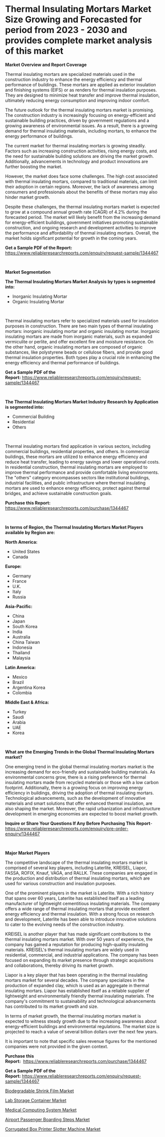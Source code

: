 <p><h1>Thermal Insulating Mortars Market Size Growing and Forecasted for period from 2023 - 2030 and provides complete market analysis of this market</h1></p><p><strong>Market Overview and Report Coverage</strong></p>
<p><p>Thermal insulating mortars are specialized materials used in the construction industry to enhance the energy efficiency and thermal performance of buildings. These mortars are applied as exterior insulation and finishing systems (EIFS) or as renders for thermal insulation purposes. They are designed to minimize heat transfer and improve thermal insulation, ultimately reducing energy consumption and improving indoor comfort.</p><p>The future outlook for the thermal insulating mortars market is promising. The construction industry is increasingly focusing on energy-efficient and sustainable building practices, driven by government regulations and a growing awareness of environmental issues. As a result, there is a growing demand for thermal insulating materials, including mortars, to enhance the energy performance of buildings.</p><p>The current market for thermal insulating mortars is growing steadily. Factors such as increasing construction activities, rising energy costs, and the need for sustainable building solutions are driving the market growth. Additionally, advancements in technology and product innovations are further boosting the market.</p><p>However, the market does face some challenges. The high cost associated with thermal insulating mortars, compared to traditional materials, can limit their adoption in certain regions. Moreover, the lack of awareness among consumers and professionals about the benefits of these mortars may also hinder market growth.</p><p>Despite these challenges, the thermal insulating mortars market is expected to grow at a compound annual growth rate (CAGR) of 4.2% during the forecasted period. The market will likely benefit from the increasing demand for energy-efficient buildings, government initiatives promoting sustainable construction, and ongoing research and development activities to improve the performance and affordability of thermal insulating mortars. Overall, the market holds significant potential for growth in the coming years.</p></p>
<p><strong>Get a Sample PDF of the Report:</strong> <a href="https://www.reliableresearchreports.com/enquiry/request-sample/1344467">https://www.reliableresearchreports.com/enquiry/request-sample/1344467</a></p>
<p>&nbsp;</p>
<p><strong>Market Segmentation</strong></p>
<p><strong>The Thermal Insulating Mortars Market Analysis by types is segmented into:</strong></p>
<p><ul><li>Inorganic Insulating Mortar</li><li>Organic Insulating Mortar</li></ul></p>
<p>&nbsp;</p>
<p><p>Thermal insulating mortars refer to specialized materials used for insulation purposes in construction. There are two main types of thermal insulating mortars: inorganic insulating mortar and organic insulating mortar. Inorganic insulating mortars are made from inorganic materials, such as expanded vermiculite or perlite, and offer excellent fire and moisture resistance. On the other hand, organic insulating mortars are composed of organic substances, like polystyrene beads or cellulose fibers, and provide good thermal insulation properties. Both types play a crucial role in enhancing the energy efficiency and thermal performance of buildings.</p></p>
<p><strong>Get a Sample PDF of the Report:</strong>&nbsp;<a href="https://www.reliableresearchreports.com/enquiry/request-sample/1344467">https://www.reliableresearchreports.com/enquiry/request-sample/1344467</a></p>
<p>&nbsp;</p>
<p><strong>The Thermal Insulating Mortars Market Industry Research by Application is segmented into:</strong></p>
<p><ul><li>Commercial Building</li><li>Residential</li><li>Others</li></ul></p>
<p>&nbsp;</p>
<p><p>Thermal insulating mortars find application in various sectors, including commercial buildings, residential properties, and others. In commercial buildings, these mortars are utilized to enhance energy efficiency and reduce heat transfer, leading to energy savings and lower operational costs. In residential construction, thermal insulating mortars are employed to improve thermal performance and provide comfortable living environments. The "others" category encompasses sectors like institutional buildings, industrial facilities, and public infrastructure where thermal insulating mortars are used to enhance energy efficiency, protect against thermal bridges, and achieve sustainable construction goals.</p></p>
<p><strong>Purchase this Report:</strong>&nbsp; <a href="https://www.reliableresearchreports.com/purchase/1344467">https://www.reliableresearchreports.com/purchase/1344467</a></p>
<p>&nbsp;</p>
<p><strong>In terms of Region, the Thermal Insulating Mortars Market Players available by Region are:</strong></p>
<p>
    <p> <strong> North America: </strong>
        <ul>
            <li>United States</li>
            <li>Canada</li>
        </ul>
        </p> 
    <p> <strong> Europe: </strong>
        <ul>
            <li>Germany</li>
            <li>France</li>
            <li>U.K.</li>
            <li>Italy</li>
            <li>Russia</li>
        </ul>
        </p> 
    <p> <strong> Asia-Pacific: </strong>
        <ul>
            <li>China</li>
            <li>Japan</li>
            <li>South Korea</li>
            <li>India</li>
            <li>Australia</li>
            <li>China Taiwan</li>
            <li>Indonesia</li>
            <li>Thailand</li>
            <li>Malaysia</li>
        </ul>
        </p> 
    <p> <strong> Latin America: </strong>
        <ul>
            <li>Mexico</li>
            <li>Brazil</li>
            <li>Argentina Korea</li>
            <li>Colombia</li>
        </ul>
        </p> 
    <p> <strong> Middle East & Africa: </strong>
        <ul>
            <li>Turkey</li>
            <li>Saudi</li>
            <li>Arabia</li>
            <li>UAE</li>
            <li>Korea</li>
        </ul>
    </p>
    </p>
<p>&nbsp;</p>
<p><strong>What are the Emerging Trends in the Global Thermal Insulating Mortars market?</strong></p>
<p><p>One emerging trend in the global thermal insulating mortars market is the increasing demand for eco-friendly and sustainable building materials. As environmental concerns grow, there is a rising preference for thermal insulating mortars made from recycled materials or those with a low carbon footprint. Additionally, there is a growing focus on improving energy efficiency in buildings, driving the adoption of thermal insulating mortars. Technological advancements, such as the development of innovative materials and smart solutions that offer enhanced thermal insulation, are also shaping the market. Moreover, the rapid urbanization and infrastructure development in emerging economies are expected to boost market growth.</p></p>
<p><strong>Inquire or Share Your Questions If Any Before Purchasing This Report</strong>- <a href="https://www.reliableresearchreports.com/enquiry/pre-order-enquiry/1344467">https://www.reliableresearchreports.com/enquiry/pre-order-enquiry/1344467</a></p>
<p>&nbsp;</p>
<p><strong>Major Market Players</strong></p>
<p><p>The competitive landscape of the thermal insulating mortars market is comprised of several key players, including Laterlite, KREISEL, Liapor, FASSA, ROFIX, Knauf, VAGA, and RALLK. These companies are engaged in the production and distribution of thermal insulating mortars, which are used for various construction and insulation purposes.</p><p>One of the prominent players in the market is Laterlite. With a rich history that spans over 60 years, Laterlite has established itself as a leading manufacturer of lightweight cementitious insulating materials. The company offers a wide range of thermal insulating mortars that provide excellent energy efficiency and thermal insulation. With a strong focus on research and development, Laterlite has been able to introduce innovative solutions to cater to the evolving needs of the construction industry.</p><p>KREISEL is another player that has made significant contributions to the thermal insulating mortars market. With over 50 years of experience, the company has gained a reputation for producing high-quality insulating materials. KREISEL's thermal insulating mortars are widely used in residential, commercial, and industrial applications. The company has been focused on expanding its market presence through strategic acquisitions and collaborations, thereby driving its market growth.</p><p>Liapor is a key player that has been operating in the thermal insulating mortars market for several decades. The company specializes in the production of expanded clay, which is used as an aggregate in thermal insulating mortars. Liapor has established itself as a reliable supplier of lightweight and environmentally friendly thermal insulating materials. The company's commitment to sustainability and technological advancements has contributed to its market growth and size.</p><p>In terms of market growth, the thermal insulating mortars market is expected to witness steady growth due to the increasing awareness about energy-efficient buildings and environmental regulations. The market size is projected to reach a value of several billion dollars over the next few years.</p><p>It is important to note that specific sales revenue figures for the mentioned companies were not provided in the given context.</p></p>
<p><strong>Purchase this Report:</strong>&nbsp;&nbsp;<a href="https://www.reliableresearchreports.com/purchase/1344467">https://www.reliableresearchreports.com/purchase/1344467</a></p>
<p></p>
<p><strong>Get a Sample PDF of the Report:</strong>&nbsp;<a href="https://www.reliableresearchreports.com/enquiry/request-sample/1344467">https://www.reliableresearchreports.com/enquiry/request-sample/1344467</a></p>
<p><p><a href="https://medium.com/@dellkoepp/biodegradable-shrink-film-market-size-growth-forecast-2023-2030-d18bc9422918">Biodegradable Shrink Film Market</a></p><p><a href="https://www.linkedin.com/pulse/lab-storage-container-market-share-amp-new-trends-analysis-vt1xe/">Lab Storage Container Market</a></p><p><a href="https://github.com/CliffMedina6/Market-Research-Report-List-1/blob/main/medical-computing-system-market.md">Medical Computing System Market</a></p><p><a href="https://github.com/PeterParrish5/Market-Research-Report-List-1/blob/main/airport-passenger-boarding-steps-market.md">Airport Passenger Boarding Steps Market</a></p><p><a href="https://www.linkedin.com/pulse/corrugated-box-printer-slotter-machine-market-share-cwdce/">Corrugated Box Printer Slotter Machine Market</a></p></p>